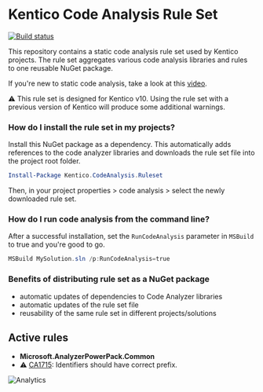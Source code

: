 # Kentico Code Analysis Rule Set

[![Build status](https://ci.appveyor.com/api/projects/status/h17txv85llgocrw0?svg=true)](https://ci.appveyor.com/project/kentico/codeanalysisruleset)

This repository contains a static code analysis rule set used by Kentico projects. The rule set aggregates various code analysis libraries and rules to one reusable NuGet package.

If you're new to static code analysis, take a look at this [video](https://www.youtube.com/watch?v=lFYyp_jUXgs).

:warning: This rule set is designed for Kentico v10. Using the rule set with a previous version of Kentico will produce some additional warnings.

### How do I install the rule set in my projects?

Install this NuGet package as a dependency. This automatically adds references to the code analyzer libraries and downloads the rule set file into the project root folder. 
```powershell
Install-Package Kentico.CodeAnalysis.Ruleset
```
Then, in your project properties > code analysis > select the newly downloaded rule set.

### How do I run code analysis from the command line?

After a successful installation, set the ```RunCodeAnalysis``` parameter in ```MSBuild``` to true and you're good to go.
```powershell
MSBuild MySolution.sln /p:RunCodeAnalysis=true
```

### Benefits of distributing rule set as a NuGet package

- automatic updates of dependencies to Code Analyzer libraries
- automatic updates of the rule set file
- reusability of the same rule set in different projects/solutions

## Active rules

- **Microsoft.AnalyzerPowerPack.Common**
 - :warning: [CA1715](https://msdn.microsoft.com/library/ms182243.aspx): Identifiers should have correct prefix.

![Analytics](https://kentico-ga-beacon.azurewebsites.net/api/UA-69014260-4/Kentico/CodeAnalysisRuleset?pixel)
